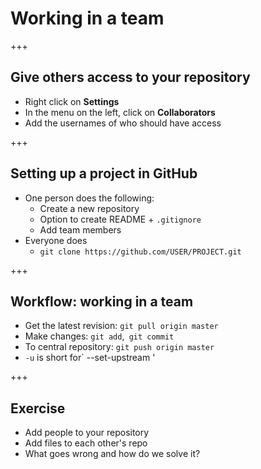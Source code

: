 # Working in a team

+++

## Give others access to your repository

* Right click on **Settings**
* In the menu on the left, click on **Collaborators**
* Add the usernames of who should have access

+++

## Setting up a project in GitHub

* One person does the following:
    * Create a new repository
    * Option to create README + `.gitignore`
    * Add team members
* Everyone does
    * `git clone https://github.com/USER/PROJECT.git`

+++

## Workflow: working in a team

* Get the latest revision: `git pull origin master`
* Make changes: `git add`,` git commit`
* To central repository: `git push origin master`
* `-u` is short for` --set-upstream '


+++
## Exercise

- Add people to your repository
- Add files to each other's repo
- What goes wrong and how do we solve it?